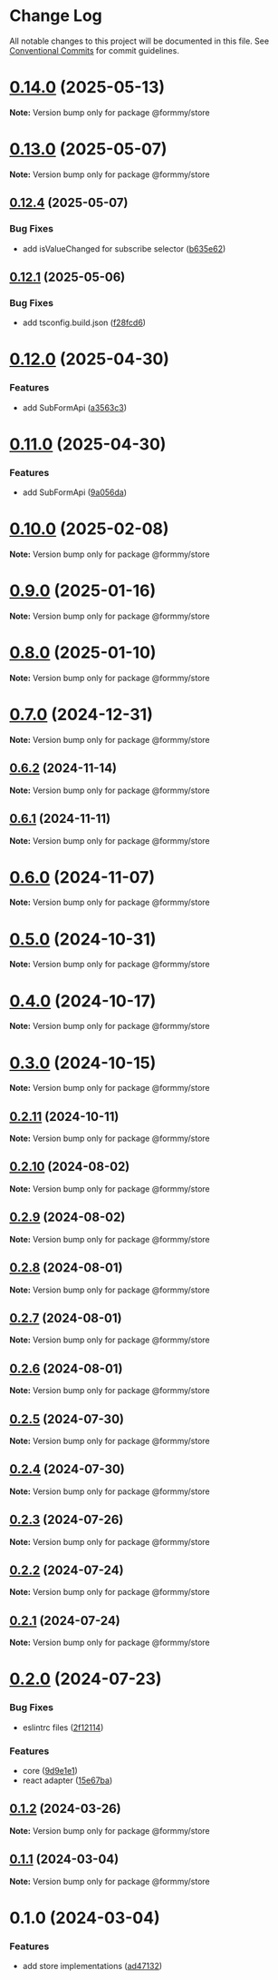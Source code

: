 # Change Log

All notable changes to this project will be documented in this file.
See [Conventional Commits](https://conventionalcommits.org) for commit guidelines.

# [0.14.0](https://github.com/miserylee/formmy/compare/v0.13.3...v0.14.0) (2025-05-13)

**Note:** Version bump only for package @formmy/store

# [0.13.0](https://github.com/miserylee/formmy/compare/v0.12.4...v0.13.0) (2025-05-07)

**Note:** Version bump only for package @formmy/store

## [0.12.4](https://github.com/miserylee/formmy/compare/v0.12.3...v0.12.4) (2025-05-07)

### Bug Fixes

* add isValueChanged for subscribe selector ([b635e62](https://github.com/miserylee/formmy/commit/b635e629600e982ab0185875b716b334acf79bd4))

## [0.12.1](https://github.com/miserylee/formmy/compare/v0.12.0...v0.12.1) (2025-05-06)

### Bug Fixes

* add tsconfig.build.json ([f28fcd6](https://github.com/miserylee/formmy/commit/f28fcd66850d043b2bbcf0c747d302c30e2cf162))

# [0.12.0](https://github.com/miserylee/formmy/compare/v0.10.1...v0.12.0) (2025-04-30)

### Features

* add SubFormApi ([a3563c3](https://github.com/miserylee/formmy/commit/a3563c3cce97536da2c8441b25ea3f5691810a44))

# [0.11.0](https://github.com/miserylee/formmy/compare/v0.10.1...v0.11.0) (2025-04-30)

### Features

* add SubFormApi ([9a056da](https://github.com/miserylee/formmy/commit/9a056da315c4a54fcede62c917ce1d2b2e13e1a4))

# [0.10.0](https://github.com/miserylee/formmy/compare/v0.9.0...v0.10.0) (2025-02-08)

**Note:** Version bump only for package @formmy/store

# [0.9.0](https://github.com/miserylee/formmy/compare/v0.8.0...v0.9.0) (2025-01-16)

**Note:** Version bump only for package @formmy/store

# [0.8.0](https://github.com/miserylee/formmy/compare/v0.7.0...v0.8.0) (2025-01-10)

**Note:** Version bump only for package @formmy/store

# [0.7.0](https://github.com/miserylee/formmy/compare/v0.6.3...v0.7.0) (2024-12-31)

**Note:** Version bump only for package @formmy/store

## [0.6.2](https://github.com/miserylee/formmy/compare/v0.6.1...v0.6.2) (2024-11-14)

**Note:** Version bump only for package @formmy/store

## [0.6.1](https://github.com/miserylee/formmy/compare/v0.6.0...v0.6.1) (2024-11-11)

**Note:** Version bump only for package @formmy/store

# [0.6.0](https://github.com/miserylee/formmy/compare/v0.5.2...v0.6.0) (2024-11-07)

**Note:** Version bump only for package @formmy/store

# [0.5.0](https://github.com/miserylee/formmy/compare/v0.4.0...v0.5.0) (2024-10-31)

**Note:** Version bump only for package @formmy/store

# [0.4.0](https://github.com/miserylee/formmy/compare/v0.3.0...v0.4.0) (2024-10-17)

**Note:** Version bump only for package @formmy/store

# [0.3.0](https://github.com/miserylee/formmy/compare/v0.2.11...v0.3.0) (2024-10-15)

**Note:** Version bump only for package @formmy/store

## [0.2.11](https://github.com/miserylee/formmy/compare/v0.2.10...v0.2.11) (2024-10-11)

**Note:** Version bump only for package @formmy/store

## [0.2.10](https://github.com/miserylee/formmy/compare/v0.2.9...v0.2.10) (2024-08-02)

**Note:** Version bump only for package @formmy/store

## [0.2.9](https://github.com/miserylee/formmy/compare/v0.2.8...v0.2.9) (2024-08-02)

**Note:** Version bump only for package @formmy/store

## [0.2.8](https://github.com/miserylee/formmy/compare/v0.2.7...v0.2.8) (2024-08-01)

**Note:** Version bump only for package @formmy/store

## [0.2.7](https://github.com/miserylee/formmy/compare/v0.2.6...v0.2.7) (2024-08-01)

**Note:** Version bump only for package @formmy/store

## [0.2.6](https://github.com/miserylee/formmy/compare/v0.2.5...v0.2.6) (2024-08-01)

**Note:** Version bump only for package @formmy/store

## [0.2.5](https://github.com/miserylee/formmy/compare/v0.2.4...v0.2.5) (2024-07-30)

**Note:** Version bump only for package @formmy/store

## [0.2.4](https://github.com/miserylee/formmy/compare/v0.2.3...v0.2.4) (2024-07-30)

**Note:** Version bump only for package @formmy/store

## [0.2.3](https://github.com/miserylee/formmy/compare/v0.2.2...v0.2.3) (2024-07-26)

**Note:** Version bump only for package @formmy/store

## [0.2.2](https://github.com/miserylee/formmy/compare/v0.2.1...v0.2.2) (2024-07-24)

**Note:** Version bump only for package @formmy/store

## [0.2.1](https://github.com/miserylee/formmy/compare/v0.2.0...v0.2.1) (2024-07-24)

**Note:** Version bump only for package @formmy/store

# [0.2.0](https://github.com/miserylee/formmy/compare/v0.1.2...v0.2.0) (2024-07-23)

### Bug Fixes

* eslintrc files ([2f12114](https://github.com/miserylee/formmy/commit/2f12114f2ba40c299d697ba6d4d9cb26a986b936))

### Features

* core ([9d9e1e1](https://github.com/miserylee/formmy/commit/9d9e1e16210465f987b340a690bebf06f622d3ac))
* react adapter ([15e67ba](https://github.com/miserylee/formmy/commit/15e67ba11ca0eae6a217c0e75363b35ccec493f7))

## [0.1.2](https://github.com/miserylee/formmy/compare/v0.1.1...v0.1.2) (2024-03-26)

**Note:** Version bump only for package @formmy/store

## [0.1.1](https://github.com/miserylee/formmy/compare/v0.1.0...v0.1.1) (2024-03-04)

**Note:** Version bump only for package @formmy/store

# 0.1.0 (2024-03-04)

### Features

* add store implementations ([ad47132](https://github.com/miserylee/formmy/commit/ad47132615f212d993944961e1a46afee36e844d))
